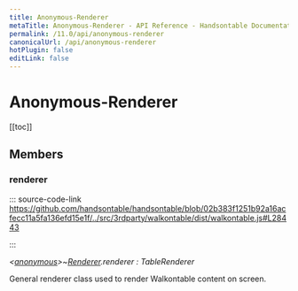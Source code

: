 ```yaml
---
title: Anonymous-Renderer
metaTitle: Anonymous-Renderer - API Reference - Handsontable Documentation
permalink: /11.0/api/anonymous-renderer
canonicalUrl: /api/anonymous-renderer
hotPlugin: false
editLink: false
---
```


# Anonymous-Renderer

[[toc]]
## Members

### renderer
  
::: source-code-link https://github.com/handsontable/handsontable/blob/02b383f1251b92a16acfecc11a5fa136efd15e1f/../src/3rdparty/walkontable/dist/walkontable.js#L28443

:::

_&lt;[anonymous](@/api/anonymous.md)&gt;~[Renderer](@/api/renderer.md).renderer : TableRenderer_

General renderer class used to render Walkontable content on screen.



